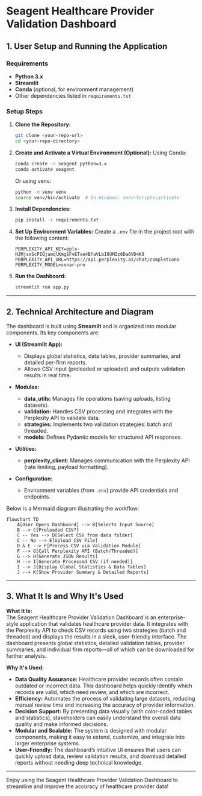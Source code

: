 # Seagent Healthcare Provider Validation Dashboard

## 1. User Setup and Running the Application

### Requirements
- **Python 3.x**
- **Streamlit**
- **Conda** (optional, for environment management)
- Other dependencies listed in `requirements.txt`

### Setup Steps

1. **Clone the Repository:**
   ```bash
   git clone <your-repo-url>
   cd <your-repo-directory>
   ```

2. **Create and Activate a Virtual Environment (Optional):**
   Using Conda:
   ```bash
   conda create -n seagent python=3.x
   conda activate seagent
   ```
   Or using venv:
   ```bash
   python -m venv venv
   source venv/bin/activate  # On Windows: venv\Scripts\activate
   ```

3. **Install Dependencies:**
   ```bash
   pip install -r requirements.txt
   ```

4. **Set Up Environment Variables:**
   Create a `.env` file in the project root with the following content:
   ```dotenv
   PERPLEXITY_API_KEY=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
   PERPLEXITY_API_URL=https://api.perplexity.ai/chat/completions
   PERPLEXITY_MODEL=sonar-pro
   ```

5. **Run the Dashboard:**
   ```bash
   streamlit run app.py
   ```
---

## 2. Technical Architecture and Diagram

The dashboard is built using **Streamlit** and is organized into modular components. Its key components are:

- **UI (Streamlit App):**
  - Displays global statistics, data tables, provider summaries, and detailed per-firm reports.
  - Allows CSV input (preloaded or uploaded) and outputs validation results in real time.

- **Modules:**
  - **data_utils:** Manages file operations (saving uploads, listing datasets).
  - **validation:** Handles CSV processing and integrates with the Perplexity API to validate data.
  - **strategies:** Implements two validation strategies: batch and threaded.
  - **models:** Defines Pydantic models for structured API responses.

- **Utilities:**
  - **perplexity_client:** Manages communication with the Perplexity API (rate limiting, payload formatting).

- **Configuration:**
  - Environment variables (from `.env`) provide API credentials and endpoints.

Below is a Mermaid diagram illustrating the workflow:

```mermaid
flowchart TD
    A[User Opens Dashboard] --> B[Selects Input Source]
    B --> C{Preloaded CSV?}
    C -- Yes --> D[Select CSV from data folder]
    C -- No --> E[Upload CSV File]
    D & E --> F[Process CSV via Validation Module]
    F --> G[Call Perplexity API (Batch/Threaded)]
    G --> H[Generate JSON Results]
    H --> I[Generate Processed CSV (if needed)]
    I --> J[Display Global Statistics & Data Tables]
    J --> K[Show Provider Summary & Detailed Reports]
```

---

## 3. What It Is and Why It's Used

**What It Is:**  
The Seagent Healthcare Provider Validation Dashboard is an enterprise-style application that validates healthcare provider data. It integrates with the Perplexity API to check CSV records using two strategies (batch and threaded) and displays the results in a sleek, user-friendly interface. The dashboard presents global statistics, detailed validation tables, provider summaries, and individual firm reports—all of which can be downloaded for further analysis.

**Why It's Used:**  
- **Data Quality Assurance:** Healthcare provider records often contain outdated or incorrect data. This dashboard helps quickly identify which records are valid, which need review, and which are incorrect.
- **Efficiency:** Automates the process of validating large datasets, reducing manual review time and increasing the accuracy of provider information.
- **Decision Support:** By presenting data visually (with color-coded tables and statistics), stakeholders can easily understand the overall data quality and make informed decisions.
- **Modular and Scalable:** The system is designed with modular components, making it easy to extend, customize, and integrate into larger enterprise systems.
- **User-Friendly:** The dashboard’s intuitive UI ensures that users can quickly upload data, review validation results, and download detailed reports without needing deep technical knowledge.

---

Enjoy using the Seagent Healthcare Provider Validation Dashboard to streamline and improve the accuracy of healthcare provider data!
